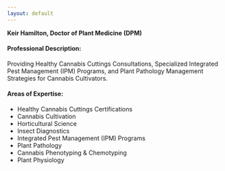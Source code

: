 ```yaml
---
layout: default
---
```


**Keir Hamilton, Doctor of Plant Medicine (DPM)**


#### Professional Description: 
Providing Healthy Cannabis Cuttings Consultations, Specialized Integrated Pest Management (IPM) Programs, and Plant Pathology Management Strategies for Cannabis Cultivators.

#### Areas of Expertise:
* Healthy Cannabis Cuttings Certifications
* Cannabis Cultivation
* Horticultural Science
* Insect Diagnostics
* Integrated Pest Management (IPM) Programs
* Plant Pathology
* Cannabis Phenotyping & Chemotyping
* Plant Physiology
